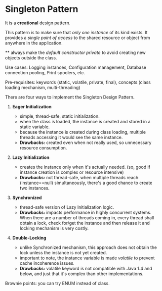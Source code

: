 # Singleton Pattern

It is a **creational** design pattern.

This pattern is to make sure that _only one instance_ of its kind exists. 
It provides a _single point of access_ to the shared resource or object from anywhere in the application.

** always make the _default constructor private_ to avoid creating new objects outside the class.

Use cases: Logging instances, Configuration management, Database connection pooling, Print spoolers, etc.

Pre-requisites: keywords (static, volatile, private, final), concepts (class loading mechanism, multi-threading)

There are four ways to implement the Singleton Design Pattern.

1. **Eager Initialization**
   - simple, thread-safe, static initialization.
   - when the class is loaded, the instance is created and stored in a static variable.
   - because the instance is created during class loading, multiple threads accessing it would see the same instance.
   - **Drawbacks:** created even when not really used, so unnecessary resource consumption.
    
2. **Lazy Initialization**
   - creates the instance only when it's actually needed. (so, good if instance creation is complex or resource intensive)
   - **Drawbacks:** not thread-safe, when multiple threads reach (instance==null) simultaneously, there's a good chance to create two instances.

3. **Synchronized** 
   - thread-safe version of Lazy Initialization logic.
   - **Drawbacks:** impacts performance in highly concurrent systems. When there are a number of threads coming in, 
     every thread shall obtain a lock, check for/get the instance and then release it and locking mechanism is very costly.

4. **Double-Locking** 
   - unlike Synchronized mechanism, this approach does not obtain the lock unless the instance is not yet created. 
   - important to note, the instance variable is made _volatile_ to prevent cache incoherence issues.
   - **Drawbacks:** volatile keyword is not compatible with Java 1.4 and below, and just that it's complex than other implementations.


Brownie points: you can try ENUM instead of class. 



